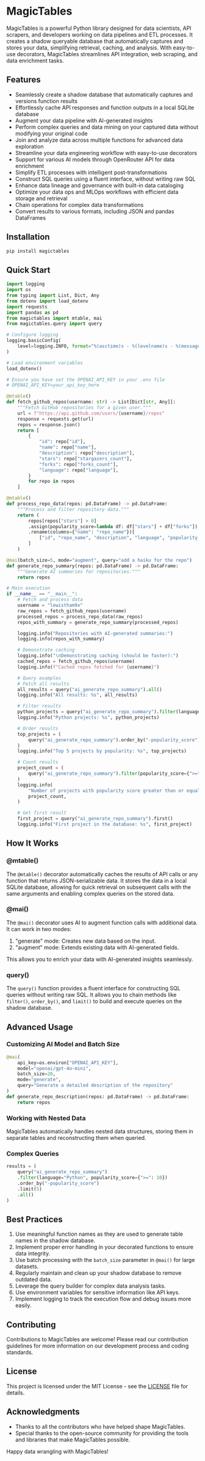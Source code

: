 
# MagicTables

MagicTables is a powerful Python library designed for data scientists, API scrapers, and developers working on data pipelines and ETL processes. It creates a shadow queryable database that automatically captures and stores your data, simplifying retrieval, caching, and analysis. With easy-to-use decorators, MagicTables streamlines API integration, web scraping, and data enrichment tasks.

## Features

- Seamlessly create a shadow database that automatically captures and versions function results
- Effortlessly cache API responses and function outputs in a local SQLite database
- Augment your data pipeline with AI-generated insights
- Perform complex queries and data mining on your captured data without modifying your original code
- Join and analyze data across multiple functions for advanced data exploration
- Streamline your data engineering workflow with easy-to-use decorators
- Support for various AI models through OpenRouter API for data enrichment
- Simplify ETL processes with intelligent post-transformations
- Construct SQL queries using a fluent interface, without writing raw SQL
- Enhance data lineage and governance with built-in data cataloging
- Optimize your data ops and MLOps workflows with efficient data storage and retrieval
- Chain operations for complex data transformations
- Convert results to various formats, including JSON and pandas DataFrames

## Installation

```bash
pip install magictables
```

## Quick Start

```python
import logging
import os
from typing import List, Dict, Any
from dotenv import load_dotenv
import requests
import pandas as pd
from magictables import mtable, mai
from magictables.query import query

# Configure logging
logging.basicConfig(
    level=logging.INFO, format="%(asctime)s - %(levelname)s - %(message)s"
)

# Load environment variables
load_dotenv()

# Ensure you have set the OPENAI_API_KEY in your .env file
# OPENAI_API_KEY=your_api_key_here

@mtable()
def fetch_github_repos(username: str) -> List[Dict[str, Any]]:
    """Fetch GitHub repositories for a given user."""
    url = f"https://api.github.com/users/{username}/repos"
    response = requests.get(url)
    repos = response.json()
    return [
        {
            "id": repo["id"],
            "name": repo["name"],
            "description": repo["description"],
            "stars": repo["stargazers_count"],
            "forks": repo["forks_count"],
            "language": repo["language"],
        }
        for repo in repos
    ]

@mtable()
def process_repo_data(repos: pd.DataFrame) -> pd.DataFrame:
    """Process and filter repository data."""
    return (
        repos[repos["stars"] > 0]
        .assign(popularity_score=lambda df: df["stars"] + df["forks"])
        .rename(columns={"name": "repo_name"})[
            ["id", "repo_name", "description", "language", "popularity_score"]
        ]
    )

@mai(batch_size=5, mode="augment", query="add a haiku for the repo")
def generate_repo_summary(repos: pd.DataFrame) -> pd.DataFrame:
    """Generate AI summaries for repositories."""
    return repos

# Main execution
if __name__ == "__main__":
    # Fetch and process data
    username = "lewistham9x"
    raw_repos = fetch_github_repos(username)
    processed_repos = process_repo_data(raw_repos)
    repos_with_summary = generate_repo_summary(processed_repos)

    logging.info("Repositories with AI-generated summaries:")
    logging.info(repos_with_summary)

    # Demonstrate caching
    logging.info("\nDemonstrating caching (should be faster):")
    cached_repos = fetch_github_repos(username)
    logging.info(f"Cached repos fetched for {username}")

    # Query examples
    # Fetch all results
    all_results = query("ai_generate_repo_summary").all()
    logging.info("All results: %s", all_results)

    # Filter results
    python_projects = query("ai_generate_repo_summary").filter(language="Python").all()
    logging.info("Python projects: %s", python_projects)

    # Order results
    top_projects = (
        query("ai_generate_repo_summary").order_by("-popularity_score").limit(5).all()
    )
    logging.info("Top 5 projects by popularity: %s", top_projects)

    # Count results
    project_count = (
        query("ai_generate_repo_summary").filter(popularity_score={">=": 2}).count()
    )
    logging.info(
        "Number of projects with popularity score greater than or equal to 2: %d",
        project_count,
    )

    # Get first result
    first_project = query("ai_generate_repo_summary").first()
    logging.info("First project in the database: %s", first_project)
```

## How It Works

### @mtable()

The `@mtable()` decorator automatically caches the results of API calls or any function that returns JSON-serializable data. It stores the data in a local SQLite database, allowing for quick retrieval on subsequent calls with the same arguments and enabling complex queries on the stored data.

### @mai()

The `@mai()` decorator uses AI to augment function calls with additional data. It can work in two modes:

1. "generate" mode: Creates new data based on the input.
2. "augment" mode: Extends existing data with AI-generated fields.

This allows you to enrich your data with AI-generated insights seamlessly.

### query()

The `query()` function provides a fluent interface for constructing SQL queries without writing raw SQL. It allows you to chain methods like `filter()`, `order_by()`, and `limit()` to build and execute queries on the shadow database.

## Advanced Usage

### Customizing AI Model and Batch Size

```python
@mai(
    api_key=os.environ["OPENAI_API_KEY"],
    model="openai/gpt-4o-mini",
    batch_size=20,
    mode="generate",
    query="Generate a detailed description of the repository"
)
def generate_repo_description(repos: pd.DataFrame) -> pd.DataFrame:
    return repos
```

### Working with Nested Data

MagicTables automatically handles nested data structures, storing them in separate tables and reconstructing them when queried.

### Complex Queries

```python
results = (
    query("ai_generate_repo_summary")
    .filter(language="Python", popularity_score={">=": 10})
    .order_by("-popularity_score")
    .limit(5)
    .all()
)
```

## Best Practices

1. Use meaningful function names as they are used to generate table names in the shadow database.
2. Implement proper error handling in your decorated functions to ensure data integrity.
3. Use batch processing with the `batch_size` parameter in `@mai()` for large datasets.
4. Regularly maintain and clean up your shadow database to remove outdated data.
5. Leverage the query builder for complex data analysis tasks.
6. Use environment variables for sensitive information like API keys.
7. Implement logging to track the execution flow and debug issues more easily.

## Contributing

Contributions to MagicTables are welcome! Please read our contribution guidelines for more information on our development process and coding standards.

## License

This project is licensed under the MIT License - see the [LICENSE](LICENSE) file for details.

## Acknowledgments

- Thanks to all the contributors who have helped shape MagicTables.
- Special thanks to the open-source community for providing the tools and libraries that make MagicTables possible.

Happy data wrangling with MagicTables!
